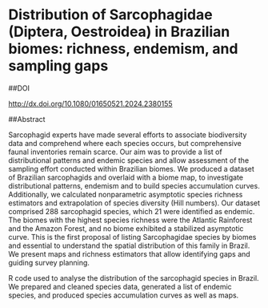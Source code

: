# Distribution of Sarcophagidae (Diptera, Oestroidea) in Brazilian biomes: richness, endemism, and sampling gaps

##DOI

http://dx.doi.org/10.1080/01650521.2024.2380155

##Abstract

Sarcophagid experts have made several efforts to associate biodiversity data and comprehend where each species occurs, but comprehensive faunal inventories remain scarce. Our aim was to provide a list of distributional patterns and endemic species and allow assessment of the sampling effort conducted within Brazilian biomes. We produced a dataset of Brazilian sarcophagids and overlaid with a biome map, to investigate distributional patterns, endemism and to build species accumulation curves. Additionally, we calculated nonparametric asymptotic species richness estimators and extrapolation of species diversity (Hill numbers). Our dataset comprised 288 sarcophagid species, which 21 were identified as endemic. The biomes with the highest species richness were the Atlantic Rainforest and the Amazon Forest, and no biome exhibited a stabilized asymptotic curve. This is the first proposal of listing Sarcophagidae species by biomes and essential to understand the spatial distribution of this family in Brazil. We present maps and richness estimators that allow identifying gaps and guiding survey planning.

R code used to analyse the distribution of the sarcophagid species in Brazil. We prepared and cleaned species data, generated a list of endemic species, and produced species accumulation curves as well as maps.
